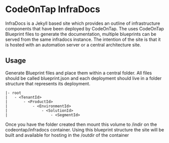 # CodeOnTap InfraDocs

InfraDocs is a Jekyll based site which provides an outline of infrastructure components that have been deployed by CodeOnTap. The uses CodeOnTap Blueprint files to generate the documentation, multiple blueprints can be served from the same infradocs instance.  The intention of the site is that it is hosted with an automation server or a central architecture site. 

## Usage

Generate Blueprint files and place them within a central folder. All files should be called blueprint.json and each deployment should live in a folder structure that represents its deployment.

````text
|- root
|   - <TenantId>
|       - <ProductId>
|           - <EnvironmentId>
|               - <SolutionId>
|                   - <SegmentId>
````

Once you have the folder created then mount this volume to /indir on the codeontap/infradocs container. Using this blueprint structure the site will be built and available for hosting in the /outdir of the container